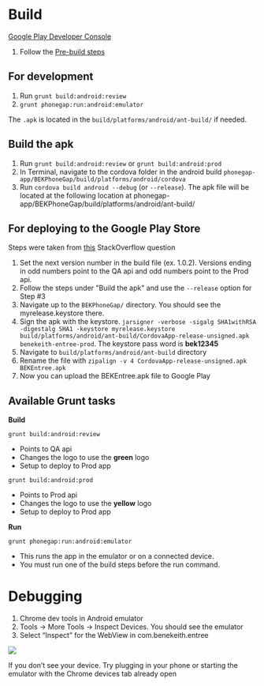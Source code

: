 # Build

[Google Play Developer Console](https://play.google.com/apps/publish/)

1. Follow the [Pre-build steps]()

## For development

1. Run ```grunt build:android:review```
2. ```grunt phonegap:run:android:emulator```

The ```.apk``` is located in the ```build/platforms/android/ant-build/``` if needed.

## Build the apk

1. Run ```grunt build:android:review``` or ```grunt build:android:prod```
2. In Terminal, navigate to the cordova folder in the android build ```phonegap-app/BEKPhoneGap/build/platforms/android/cordova```
3. Run ```cordova build android --debug``` (or ```--release```). The apk file will be located at the following location at phonegap-app/BEKPhoneGap/build/platforms/android/ant-build/

## For deploying to the Google Play Store

Steps were taken from [this](http://stackoverflow.com/questions/26449512/how-to-create-singed-apk-file-using-cordova-command-line-interface) StackOverflow question

1. Set the next version number in the build file (ex. 1.0.2). Versions ending in odd numbers point to the QA api and odd numbers point to the Prod api.
2. Follow the steps under "Build the apk" and use the ```--release``` option for Step #3
3. Navigate up to the ```BEKPhoneGap/``` directory. You should see the myrelease.keystore there.
4. Sign the apk with the keystore. ```jarsigner -verbose -sigalg SHA1withRSA -digestalg SHA1 -keystore myrelease.keystore build/platforms/android/ant-build/CordovaApp-release-unsigned.apk benekeith-entree-prod```. The keystore pass word is **bek12345**
5. Navigate to ```build/platforms/android/ant-build``` directory
6. Rename the file with ```zipalign -v 4 CordovaApp-release-unsigned.apk BEKEntree.apk```
7. Now you can upload the BEKEntree.apk file to Google Play


## Available Grunt tasks

**Build**

```grunt build:android:review```

- Points to QA api
- Changes the logo to use the **green** logo
- Setup to deploy to Prod app

```grunt build:android:prod```

- Points to Prod api
- Changes the logo to use the **yellow** logo
- Setup to deploy to Prod app

**Run**

```grunt phonegap:run:android:emulator```

- This runs the app in the emulator or on a connected device.
- You must run one of the build steps before the run command.

# Debugging

1. Chrome dev tools in Android emulator
2. Tools -> More Tools -> Inspect Devices. You should see the emulator
3. Select “Inspect” for the WebView in com.benekeith.entree

![](images/screenshot-8.png)

If you don’t see your device. Try plugging in your phone or starting the emulator with the Chrome devices tab already open